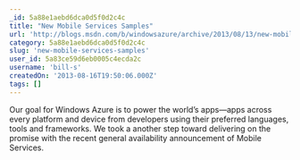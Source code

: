 ```yaml
---
_id: 5a88e1aebd6dca0d5f0d2c4c
title: "New Mobile Services Samples"
url: 'http://blogs.msdn.com/b/windowsazure/archive/2013/08/13/new-mobile-services-samples.aspx'
category: 5a88e1aebd6dca0d5f0d2c4c
slug: 'new-mobile-services-samples'
user_id: 5a83ce59d6eb0005c4ecda2c
username: 'bill-s'
createdOn: '2013-08-16T19:50:06.000Z'
tags: []
---
```


Our goal for Windows Azure is to power the world’s apps—apps across every platform and device from developers using their preferred languages, tools and frameworks. We took a another step toward delivering on the promise with the recent general availability announcement of Mobile Services.
